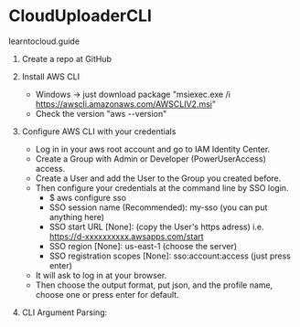 # CloudUploaderCLI

learntocloud.guide

1. Create a repo at GitHub

2. Install AWS CLI

   - Windows -> just download package "msiexec.exe /i https://awscli.amazonaws.com/AWSCLIV2.msi"
   - Check the version "aws --version"

3. Configure AWS CLI with your credentials

   - Log in in your aws root account and go to IAM Identity Center.
   - Create a Group with Admin or Developer (PowerUserAccess) access.
   - Create a User and add the User to the Group you created before.
   - Then configure your credentials at the command line by SSO login.
     - $ aws configure sso
     - SSO session name (Recommended): my-sso (you can put anything here)
     - SSO start URL [None]: (copy the User's https adress) i.e. https://d-xxxxxxxxxx.awsapps.com/start
     - SSO region [None]: us-east-1 (choose the server)
     - SSO registration scopes [None]: sso:account:access (just press enter)
   - It will ask to log in at your browser.
   - Then choose the output format, put json, and the profile name, choose one or press enter for default.

4. CLI Argument Parsing:
